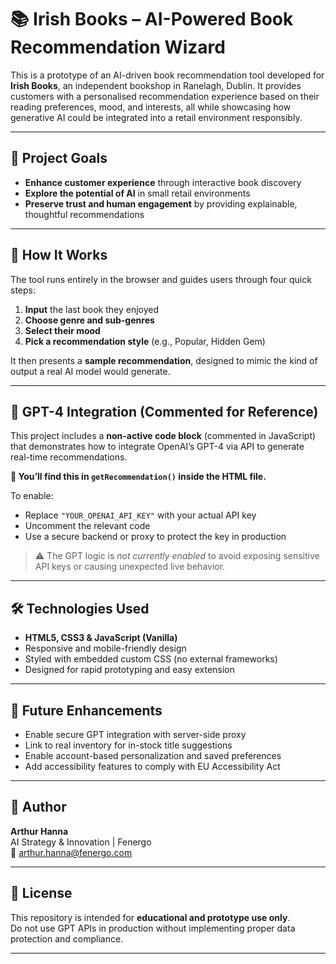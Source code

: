 # 📚 Irish Books – AI-Powered Book Recommendation Wizard

This is a prototype of an AI-driven book recommendation tool developed for **Irish Books**, an independent bookshop in Ranelagh, Dublin. It provides customers with a personalised recommendation experience based on their reading preferences, mood, and interests, all while showcasing how generative AI could be integrated into a retail environment responsibly.

---

## 🎯 Project Goals

- **Enhance customer experience** through interactive book discovery
- **Explore the potential of AI** in small retail environments
- **Preserve trust and human engagement** by providing explainable, thoughtful recommendations

---

## 🚀 How It Works

The tool runs entirely in the browser and guides users through four quick steps:

1. **Input** the last book they enjoyed
2. **Choose genre and sub-genres**
3. **Select their mood**
4. **Pick a recommendation style** (e.g., Popular, Hidden Gem)

It then presents a **sample recommendation**, designed to mimic the kind of output a real AI model would generate.

---

## 🤖 GPT-4 Integration (Commented for Reference)

This project includes a **non-active code block** (commented in JavaScript) that demonstrates how to integrate OpenAI’s GPT-4 via API to generate real-time recommendations.

**📎 You’ll find this in `getRecommendation()` inside the HTML file.**

To enable:
- Replace `"YOUR_OPENAI_API_KEY"` with your actual API key
- Uncomment the relevant code
- Use a secure backend or proxy to protect the key in production

> ⚠️ The GPT logic is *not currently enabled* to avoid exposing sensitive API keys or causing unexpected live behavior.

---

## 🛠 Technologies Used

- **HTML5, CSS3 & JavaScript (Vanilla)**
- Responsive and mobile-friendly design
- Styled with embedded custom CSS (no external frameworks)
- Designed for rapid prototyping and easy extension

---


## 🧩 Future Enhancements

- Enable secure GPT integration with server-side proxy
- Link to real inventory for in-stock title suggestions
- Enable account-based personalization and saved preferences
- Add accessibility features to comply with EU Accessibility Act

---

## 👤 Author

**Arthur Hanna**  
AI Strategy & Innovation | Fenergo  
📧 arthur.hanna@fenergo.com

---

## 📄 License

This repository is intended for **educational and prototype use only**.  
Do not use GPT APIs in production without implementing proper data protection and compliance.

---

